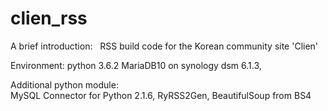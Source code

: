 # clien_rss

A brief introduction:
    RSS build code for the Korean community site 'Clien'


Environment:
    python 3.6.2
    MariaDB10 on synology dsm 6.1.3,
    
Additional python module:    
    MySQL Connector for Python 2.1.6,
    RyRSS2Gen,
    BeautifulSoup from BS4

